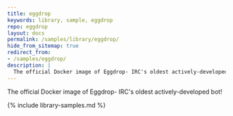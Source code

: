 ```yaml
---
title: eggdrop
keywords: library, sample, eggdrop
repo: eggdrop
layout: docs
permalink: /samples/library/eggdrop/
hide_from_sitemap: true
redirect_from:
- /samples/eggdrop/
description: |
  The official Docker image of Eggdrop- IRC's oldest actively-developed bot!
---
```


The official Docker image of Eggdrop- IRC's oldest actively-developed bot!


{% include library-samples.md %}
